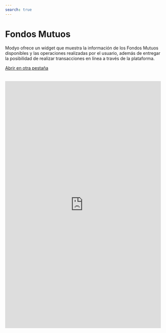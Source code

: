 ```yaml
---
search: true
---
```


# Fondos Mutuos

Modyo ofrece un widget que muestra la información de los Fondos Mutuos disponibles y las operaciones realizadas por el usuario, además de entregar la posibilidad de realizar transacciones en línea a través de la plataforma.

[Abrir en otra pestaña](https://widgets-es.modyo.com/inversiones/fondos-mutuos)
<iframe id="widgetFrame" src="https://widgets-es.modyo.com/inversiones/fondos-mutuos" width="100%"  frameBorder="0"  style="min-height:800px;overflow:auto;margin-top:20px;"/>

| Funcionalidad | Descripción |
|-----|-----|
| Layout de Fondos Mutuos | Muestra el conjunto de los fondos mutuos disponibles. Presenta un listado con las operaciones en tránsito asociadas a los fondos mutuos. Muestra el conjunto de fondos mutuos en los que el cliente tiene sus inversiones y la información de mercado respectiva. Permite cancelar operaciones en tránsito. |
| Información de Mercado | Muestra la información esencial del fondo mutuo seleccionado. Permite Aportar o Rescatar desde el fondo/serie seleccionado. |
| Aporte de Fondo Mutuo | Permite realizar Aportes al fondo mutuo seleccionado, definiendo la cuenta de inversión y el monto que se desea aportar. |
| Rescate de Fondo Mutuo | Permite realizar Rescates de dinero desde el fondo mutuo seleccionado. |


<script>

  export default {
    mounted() {

      function setIframeHeightCO(id, ht) {
          var ifrm = document.getElementById(id);
          if(ifrm) {
            ifrm.style.height = ht + 4 + "px";
          }
      }
      // iframed document sends its height using postMessage
      function handleDocHeightMsg(e) {
          // check origin
          if ( e.origin === 'https://widgets-es.modyo.com' ) {
              // parse data
              var data = JSON.parse( e.data );

              console.log('data:', data)
              // check data object
              if ( data['docHeight'] ) {
                  setIframeHeightCO( 'widgetFrame', data['docHeight'] );
              } else {
                  setIframeHeightCO( 'widgetFrame', 700 );
              }
          }
      }

      // assign message handler
      if ( window.addEventListener ) {
          window.addEventListener('message', handleDocHeightMsg, false);
      }
    }
  }

</script>
